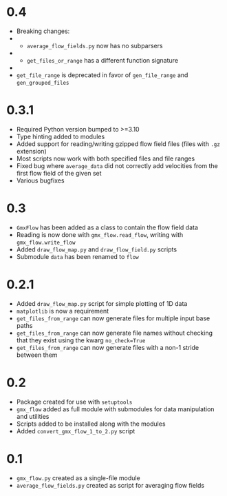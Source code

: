 # 0.4
* Breaking changes: 
* * `average_flow_fields.py` now has no subparsers
* * `get_files_or_range` has a different function signature
*
* `get_file_range` is deprecated in favor of `gen_file_range` and `gen_grouped_files`

# 0.3.1
* Required Python version bumped to >=3.10
* Type hinting added to modules
* Added support for reading/writing gzipped flow field files (files with `.gz` extension)
* Most scripts now work with both specified files and file ranges
* Fixed bug where `average_data` did not correctly add velocities from the first flow field of the given set
* Various bugfixes

# 0.3
* `GmxFlow` has been added as a class to contain the flow field data
* Reading is now done with `gmx_flow.read_flow`, writing with `gmx_flow.write_flow`
* Added `draw_flow_map.py` and `draw_flow_field.py` scripts
* Submodule `data` has been renamed to `flow`

# 0.2.1
* Added `draw_flow_map.py` script for simple plotting of 1D data
* `matplotlib` is now a requirement
* `get_files_from_range` can now generate files for multiple input base paths
* `get_files_from_range` can now generate file names without checking that
  they exist using the kwarg `no_check=True`
* `get_files_from_range` can now generate files with a non-1 stride between them

# 0.2
* Package created for use with `setuptools`
* `gmx_flow` added as full module with submodules for data manipulation
  and utilities
* Scripts added to be installed along with the modules
* Added `convert_gmx_flow_1_to_2.py` script

# 0.1
* `gmx_flow.py` created as a single-file module
* `average_flow_fields.py` created as script for averaging flow fields
